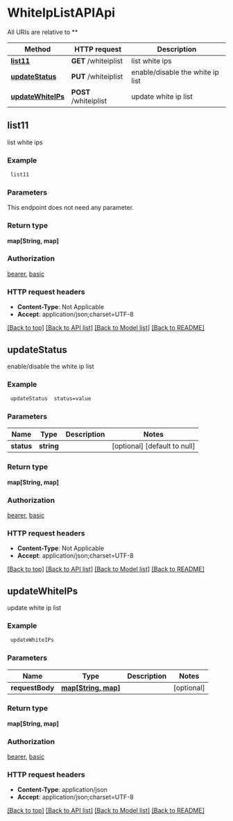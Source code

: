 # WhiteIpListAPIApi

All URIs are relative to **

Method | HTTP request | Description
------------- | ------------- | -------------
[**list11**](WhiteIpListAPIApi.md#list11) | **GET** /whiteiplist | list white ips
[**updateStatus**](WhiteIpListAPIApi.md#updateStatus) | **PUT** /whiteiplist | enable/disable the white ip list
[**updateWhiteIPs**](WhiteIpListAPIApi.md#updateWhiteIPs) | **POST** /whiteiplist | update white ip list



## list11

list white ips

### Example

```bash
 list11
```

### Parameters

This endpoint does not need any parameter.

### Return type

**map[String, map]**

### Authorization

[bearer](../README.md#bearer), [basic](../README.md#basic)

### HTTP request headers

- **Content-Type**: Not Applicable
- **Accept**: application/json;charset=UTF-8

[[Back to top]](#) [[Back to API list]](../README.md#documentation-for-api-endpoints) [[Back to Model list]](../README.md#documentation-for-models) [[Back to README]](../README.md)


## updateStatus

enable/disable the white ip list

### Example

```bash
 updateStatus  status=value
```

### Parameters


Name | Type | Description  | Notes
------------- | ------------- | ------------- | -------------
 **status** | **string** |  | [optional] [default to null]

### Return type

**map[String, map]**

### Authorization

[bearer](../README.md#bearer), [basic](../README.md#basic)

### HTTP request headers

- **Content-Type**: Not Applicable
- **Accept**: application/json;charset=UTF-8

[[Back to top]](#) [[Back to API list]](../README.md#documentation-for-api-endpoints) [[Back to Model list]](../README.md#documentation-for-models) [[Back to README]](../README.md)


## updateWhiteIPs

update white ip list

### Example

```bash
 updateWhiteIPs
```

### Parameters


Name | Type | Description  | Notes
------------- | ------------- | ------------- | -------------
 **requestBody** | [**map[String, map]**](map.md) |  | [optional]

### Return type

**map[String, map]**

### Authorization

[bearer](../README.md#bearer), [basic](../README.md#basic)

### HTTP request headers

- **Content-Type**: application/json
- **Accept**: application/json;charset=UTF-8

[[Back to top]](#) [[Back to API list]](../README.md#documentation-for-api-endpoints) [[Back to Model list]](../README.md#documentation-for-models) [[Back to README]](../README.md)

